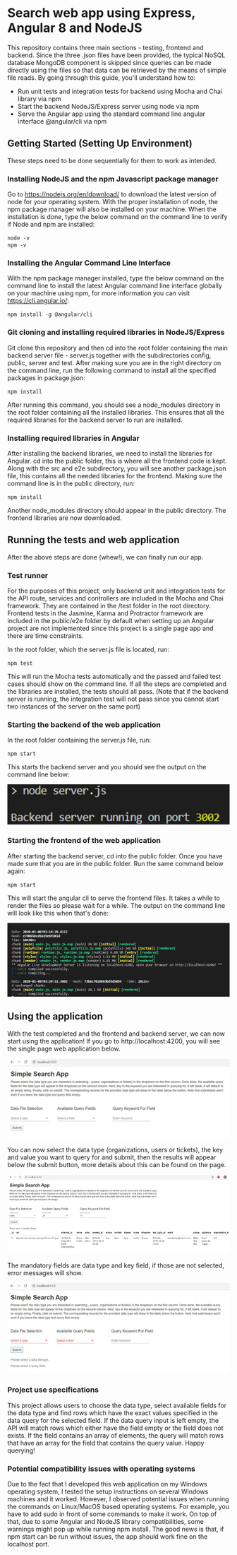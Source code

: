 # Search web app using Express, Angular 8 and NodeJS
This repository contains three main sections - testing, frontend and backend. Since the three .json files have been provided, the typical NoSQL database MongoDB component is skipped since queries can be made directly using the files so that data can be retrieved by the means of simple file reads. By going through this guide, you'll understand how to:
* Run unit tests and integration tests for backend using Mocha and Chai library via npm
* Start the backend NodeJS/Express server using node via npm
* Serve the Angular app using the standard command line angular interface @angular/cli via npm

## Getting Started (Setting Up Environment)
These steps need to be done sequentially for them to work as intended.

### Installing NodeJS and the npm Javascript package manager
Go to https://nodejs.org/en/download/ to download the latest version of node for your operating system. With the proper installation of node, the npm package manager will also be installed on your machine.
When the installation is done, type the below command on the command line to verify if Node and npm are installed:
```
node -v
npm -v
```

### Installing the Angular Command Line Interface
With the npm package manager installed, type the below command on the command line to install the latest Angular command line interface globally on your machine using npm, for more information you can visit https://cli.angular.io/:
```
npm install -g @angular/cli
```

### Git cloning and installing required libraries in NodeJS/Express
Git clone this repository and then cd into the root folder containing the main backend server file - server.js together with the subdirectories config, public, server and test. After making sure you are in the right directory on the command line, run the following command to install all the specified packages in package.json:
```
npm install
```
After running this command, you should see a node_modules directory in the root folder containing all the installed libraries. This ensures that all the required libraries for the backend server to run are installed.

### Installing required libraries in Angular 
After installing the backend libraries, we need to install the libraries for Angular. cd into the public folder, this is where all the frontend code is kept. Along with the src and e2e subdirectory, you will see another package.json file, this contains all the needed libraries for the frontend. Making sure the command line is in the public directory, run:
```
npm install
```
Another node_modules directory should appear in the public directory. The frontend libraries are now downloaded.

## Running the tests and web application
After the above steps are done (whew!), we can finally run our app. 

### Test runner
For the purposes of this project, only backend unit and integration tests for the API route, services and controllers are included in the Mocha and Chai framework. They are contained in the /test folder in the root directory. Frontend tests in the Jasmine, Karma and Protractor framework are included in the public/e2e folder by default when setting up an Angular project are not implemented since this project is a single page app and there are time constraints. 

In the root folder, which the server.js file is located, run:
```
npm test
```
This will run the Mocha tests automatically and the passed and failed test cases should show on the command line. If all the steps are completed and the libraries are installed, the tests should all pass. (Note that if the backend server is running, the integration test will not pass since you cannot start two instances of the server on the same port)

### Starting the backend of the web application
In the root folder containing the server.js file, run:
```
npm start
```
This starts the backend server and you should see the output on the command line below:

![](https://github.com/wsthum/search-web-app/blob/master/screenshots/backendnpmStart.jpg)

### Starting the frontend of the web application
After starting the backend server, cd into the public folder. Once you have made sure that you are in the public folder.
Run the same command below again:
```
npm start
```
This will start the angular cli to serve the frontend files. It takes a while to render the files so please wait for a while. The output on the command line will look like this when that's done:

![](https://github.com/wsthum/search-web-app/blob/master/screenshots/frontendnpmStart.jpg)

## Using the application
With the test completed and the frontend and backend server, we can now start using the application! 
If you go to http://localhost:4200, you will see the single page web application below.

![](https://github.com/wsthum/search-web-app/blob/master/screenshots/mainAppUI.jpg)

You can now select the data type (organizations, users or tickets), the key and value you want to query for and submit, then the results will appear below the submit button, more details about this can be found on the page.

![](https://github.com/wsthum/search-web-app/blob/master/screenshots/mainAppQuery.jpg)

The mandatory fields are data type and key field, if those are not selected, error messages will show.

![](https://github.com/wsthum/search-web-app/blob/master/screenshots/mainAppError.jpg)

### Project use specifications
This project allows users to choose the data type, select available fields for the data type and find rows which have the exact values specified in the data query for the selected field. If the data query input is left empty, the API will match rows which either have the field empty or the field does not exists. If the field contains an array of elements, the query will match rows that have an array for the field that contains the query value. Happy querying!

### Potential compatibility issues with operating systems
Due to the fact that I developed this web application on my Windows operating system, I tested the setup instructions on several Windows machines and it worked. However, I observed potential issues when running the commands on Linux/MacOS based operating systems. For example, you have to add sudo in front of some commands to make it work. On top of that, due to some Angular and NodeJS library compatibilities, some warnings might pop up while running npm install. The good news is that, if npm start can be run without issues, the app should work fine on the localhost port.





